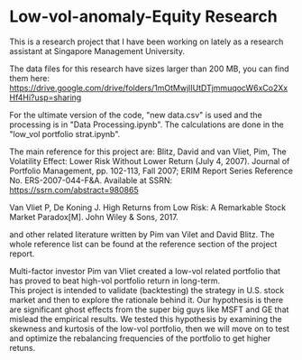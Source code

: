 # Low-vol-anomaly-Equity Research

This is a research project that I have been working on lately as a research assistant at Singapore Management University. 

The data files for this research have sizes larger than 200 MB, you can find them here: https://drive.google.com/drive/folders/1mOtMwjlIUtDTjmmuqocW6xCo2XxHf4Hi?usp=sharing

For the ultimate version of the code, "new data.csv" is used and the processing is in "Data Processing.ipynb". The calculations are done in the "low_vol portfolio strat.ipynb".

The main reference for this project are: 
Blitz, David and van Vliet, Pim, The Volatility Effect: Lower Risk Without Lower Return (July 4, 2007). Journal of Portfolio Management, pp. 102-113, Fall 2007; ERIM Report Series Reference No. ERS-2007-044-F&A. Available at SSRN: https://ssrn.com/abstract=980865 

Van Vliet P, De Koning J. High Returns from Low Risk: A Remarkable Stock Market Paradox[M]. John Wiley & Sons, 2017.

and other related literature written by Pim van Vilet and David Blitz. The whole reference list can be found at the reference section of the project report.

Multi-factor investor Pim van Vliet created a low-vol related portfolio that has proved to beat high-vol portfolio return in long-term.  
This project is intended to validate (backtesting) the strategy in U.S. stock market and then to explore the rationale behind it. 
Our hypothesis is there are significant ghost effects from the super big guys like MSFT and GE that mislead the empirical results. 
We tested this hypothesis by examining the skewness and kurtosis of the low-vol portfolio, then we will move on to test and optimize the rebalancing frequencies of the portfolio to get higher retuns.  

